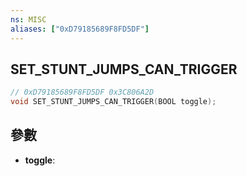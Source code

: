 ```yaml
---
ns: MISC
aliases: ["0xD79185689F8FD5DF"]
---
```

## SET_STUNT_JUMPS_CAN_TRIGGER

```c
// 0xD79185689F8FD5DF 0x3C806A2D
void SET_STUNT_JUMPS_CAN_TRIGGER(BOOL toggle);
```


## 參數
* **toggle**: 

